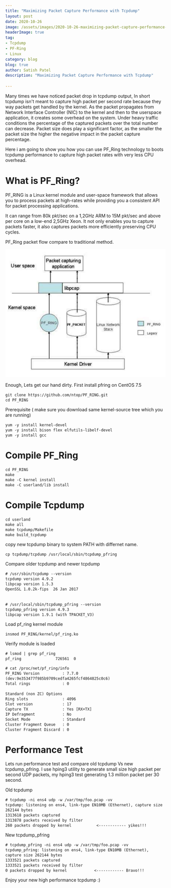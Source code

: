 ```yaml
---
title: "Maximizing Packet Capture Performance with Tcpdump"
layout: post
date: 2020-10-26
image: /assets/images/2020-10-26-maximizing-packet-capture-performance-with-tcpdump/hose-on-face.png
headerImage: true
tag:
- Tcpdump
- PF-Ring
- Linux
category: blog
blog: true
author: Satish Patel
description: "Maximizing Packet Capture Performance with Tcpdump"

---
```


Many times we have noticed packet drop in tcpdump output, In short tcpdump isn't meant to capture high packet per second rate because they way packets get handled by the kernel. As the packet propagates from Network Interface Controller (NIC) to the kernel and then to the userspace application, it creates some overhead on the system. Under heavy traffic conditions the percentage of the captured packets over the total number can decrease. Packet size does play a significant factor, as the smaller the packet size the higher the negative impact in the packet capture percentage.

Here i am going to show you how you can use PF_Ring technology to boots tcpdump performance to capture high packet rates with very less CPU overhead.

# What is PF_Ring?

PF_RING is a Linux kernel module and user-space framework that allows you to process packets at high-rates while providing you a consistent API for packet processing applications.

It can range from 80k pkt/sec on a 1,2GHz ARM to 15M pkt/sec and above per core on a low-end 2,5GHz Xeon. It not only enables you to capture packets faster, it also captures packets more efficiently preserving CPU cycles.

PF_Ring packet flow compare to traditional method.

![<img>](/assets/images/2020-10-26-maximizing-packet-capture-performance-with-tcpdump/pfring-diagram-small.png)

Enough, Lets get our hand dirty. First install pfring on CentOS 7.5

```
git clone https://github.com/ntop/PF_RING.git
cd PF_RING
```

Prerequisite ( make sure you download same kernel-source tree which you are running)

```
yum -y install kernel-devel
yum -y install bison flex elfutils-libelf-devel
yum -y install gcc
```

# Compile PF_Ring 

```
cd PF_RING
make
make -C kernel install
make -C userland/lib install
```

# Compile Tcpdump

```
cd userland
make all
make tcpdump/Makefile
make build_tcpdump
```

copy new tcpdump binary to system PATH with differnet name.

```
cp tcpdump/tcpdump /usr/local/sbin/tcpdump_pfring
```

Compare older tcpdump and newer tcpdump 

```
# /usr/sbin/tcpdump --version
tcpdump version 4.9.2
libpcap version 1.5.3
OpenSSL 1.0.2k-fips  26 Jan 2017
 
 
# /usr/local/sbin/tcpdump_pfring --version
tcpdump_pfring version 4.9.3
libpcap version 1.9.1 (with TPACKET_V3)
```

Load pf_ring kernel module 

```
insmod PF_RING/kernel/pf_ring.ko
```

Verify module is loaded 

```
# lsmod | grep pf_ring
pf_ring               726561  0
```

```
# cat /proc/net/pf_ring/info
PF_RING Version          : 7.7.0 (dev:9e353477f985b9709cedfa4265fcf4864825c0c6)
Total rings              : 0
 
Standard (non ZC) Options
Ring slots               : 4096
Slot version             : 17
Capture TX               : Yes [RX+TX]
IP Defragment            : No
Socket Mode              : Standard
Cluster Fragment Queue   : 0
Cluster Fragment Discard : 0
```

# Performance Test

Lets run performance test and compare old tcpdump Vs new tcpdump_pfring. I use hping3 utility to generate small size high packet per second UDP packets, my hping3 test generating 1.3 million packet per 30 second. 

Old tcpdump

```
# tcpdump -ni ens4 udp -w /var/tmp/foo.pcap -vv
tcpdump: listening on ens4, link-type EN10MB (Ethernet), capture size 262144 bytes
1313618 packets captured
1313878 packets received by filter
260 packets dropped by kernel           <------------ yikes!!!
```

New tcpdump_pfring

```
# tcpdump_pfring -ni ens4 udp -w /var/tmp/foo.pcap -vv
tcpdump_pfring: listening on ens4, link-type EN10MB (Ethernet), capture size 262144 bytes
1333521 packets captured
1333521 packets received by filter
0 packets dropped by kernel            <------------ Bravo!!!
```

Enjoy your new high performance tcpdump :) 



